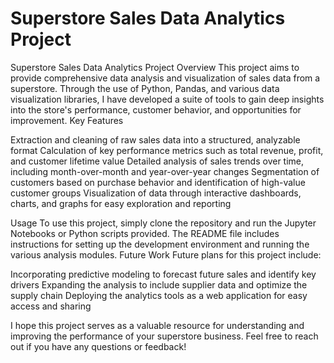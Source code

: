 # Superstore Sales Data Analytics Project
Superstore Sales Data Analytics Project
Overview
This project aims to provide comprehensive data analysis and visualization of sales data from a superstore. Through the use of Python, Pandas, and various data visualization libraries, I have developed a suite of tools to gain deep insights into the store's performance, customer behavior, and opportunities for improvement.
Key Features

Extraction and cleaning of raw sales data into a structured, analyzable format
Calculation of key performance metrics such as total revenue, profit, and customer lifetime value
Detailed analysis of sales trends over time, including month-over-month and year-over-year changes
Segmentation of customers based on purchase behavior and identification of high-value customer groups
Visualization of data through interactive dashboards, charts, and graphs for easy exploration and reporting

Usage
To use this project, simply clone the repository and run the Jupyter Notebooks or Python scripts provided. The README file includes instructions for setting up the development environment and running the various analysis modules.
Future Work
Future plans for this project include:

Incorporating predictive modeling to forecast future sales and identify key drivers
Expanding the analysis to include supplier data and optimize the supply chain
Deploying the analytics tools as a web application for easy access and sharing

I hope this project serves as a valuable resource for understanding and improving the performance of your superstore business. Feel free to reach out if you have any questions or feedback!
